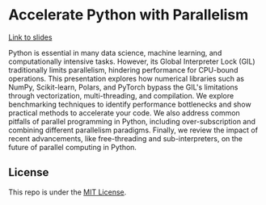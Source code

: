 # Accelerate Python with Parallelism

[Link to slides](https://thomasjpfan.github.io/2024-accelerate-python-with-parallelism/)

Python is essential in many data science, machine learning, and computationally intensive tasks. However, its Global Interpreter Lock (GIL) traditionally limits parallelism, hindering performance for CPU-bound operations. This presentation explores how numerical libraries such as NumPy, Scikit-learn, Polars, and PyTorch bypass the GIL's limitations through vectorization, multi-threading, and compilation. We explore benchmarking techniques to identify performance bottlenecks and show practical methods to accelerate your code. We also address common pitfalls of parallel programming in Python, including over-subscription and combining different parallelism paradigms. Finally, we review the impact of recent advancements, like free-threading and sub-interpreters, on the future of parallel computing in Python.

## License

This repo is under the [MIT License](LICENSE).
